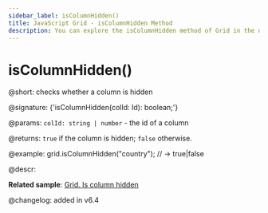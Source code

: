```yaml
---
sidebar_label: isColumnHidden()
title: JavaScript Grid - isColumnHidden Method 
description: You can explore the isColumnHidden method of Grid in the documentation of the DHTMLX JavaScript UI library. Browse developer guides and API reference, try out code examples and live demos, and download a free 30-day evaluation version of DHTMLX Suite 7.
---
```


# isColumnHidden()

@short: checks whether a column is hidden

@signature: {'isColumnHidden(colId: Id): boolean;'}

@params:
`colId: string | number` - the id of a column

@returns:
`true` if the column is hidden; `false` otherwise.

@example:
grid.isColumnHidden("country"); // -> true|false

@descr:

**Related sample**: [Grid. Is column hidden](https://snippet.dhtmlx.com/rdqhwnjv)

@changelog:
added in v6.4

[comment]: # (@related: grid/usage.md#checking-visibility-of-a-column)
